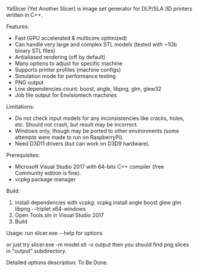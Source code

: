 YaSlicer (Yet Another Slicer) is image set generator for DLP/SLA 3D printers written in C++.

Features:
- Fast (GPU accelerated & multicore optimized)
- Can handle very large and complex STL models (tested with ~1Gb binary STL files)
- Antialiased rendering (off by default)
- Many options to adjust for specific machine
- Supports printer profiles (machine configs)
- Simulation mode for performance testing
- PNG output
- Low dependencies count: boost, angle, libpng, glm, glew32
- Job file output for Envisiontech machines

Limitations:
- Do not check input models for any inconsistencies like cracks, holes, etc. Should not crash, but result may be incorrect.
- Windows only, though may be ported to other environments (some attempts were made to run on RaspberryPi).
- Need D3D11 drivers (but can work on D3D9 hardware).

Prerequisites:
- Microsoft Visual Studio 2017 with 64-bits C++ compiler (free Community edition is fine).
- vcpkg package manager

Build:
1. install dependencies with vcpkg:
vcpkg install angle boost glew glm libpng --triplet x64-windows
2. Open Tools.sln in Visual Studio 2017 
3. Build

Usage:
run slicer.exe --help for options

or just try
slicer.exe -m model.stl -o output
then you should find png slices in "output" subdirectory.

Detailed options description: To Be Done.
